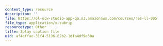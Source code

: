 ```yaml
---
content_type: resource
description: ''
file: https://ol-ocw-studio-app-qa.s3.amazonaws.com/courses/res-ll-005-mathematics-of-big-data-and-machine-learning-january-iap-2020/af4effae31f4519682b21dfa4df9e30a_RpPlj2HnuWg.vtt
file_type: application/x-subrip
resourcetype: Other
title: 3play caption file
uid: af4effae-31f4-5196-82b2-1dfa4df9e30a
---
```

